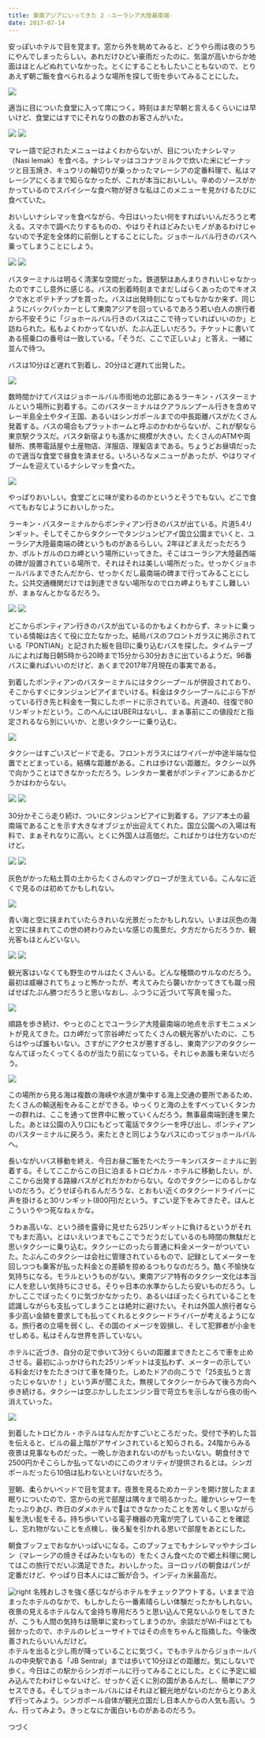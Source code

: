 ```yaml
---
title: 東南アジアにいってきた 2 -ユーラシア大陸最南端-
date: 2017-07-14
---
```


安っぽいホテルで目を覚ます。窓から外を眺めてみると、どうやら雨は夜のうちにやんでしまったらしい。あれだけひどい豪雨だったのに、気温が高いからか地面はほとんどぬれていなかった。とくにすることもしたいこともないので、とりあえず朝ご飯を食べられるような場所を探して街を歩いてみることにした。

![](https://farm5.staticflickr.com/4293/36067445836_37cd036aea_h.jpg)

適当に目についた食堂に入って席につく。時刻はまだ早朝と言えるくらいには早いけど、食堂にはすでにそれなりの数のお客さんがいた。

![](https://farm5.staticflickr.com/4311/36067441666_a34063ea60_h.jpg)
![](https://farm5.staticflickr.com/4326/36067444306_619539455b_h.jpg)

マレー語で記されたメニューはよくわからないが、目についたナシレマッ（Nasi lemak）を食べる。ナシレマッはココナツミルクで炊いた米にピーナッツと目玉焼き、キュウリの輪切りが乗っかったマレーシアの定番料理で、私はマレーシアにくるまで知らなかったが、これが本当においしい。辛めのソースがかかっているのでスパイシーな食べ物が好きな私はこのメニューを見かけるたびに食べていた。

おいしいナシレマッを食べながら、今日はいったい何をすればいいんだろうと考える。スマホで調べたりするものの、やはりそれほどみたいモノがあるわけじゃないので予定を全体的に前倒しとすることにした。ジョホールバル行きのバスへ乗ってしまうことにしよう。

![](https://farm5.staticflickr.com/4295/36067454386_a665c5a213_h.jpg)
![](https://farm5.staticflickr.com/4299/35718480420_567cf05a3d_h.jpg)

バスターミナルは明るく清潔な空間だった。鉄道駅はあんまりきれいじゃなかったのですこし意外に感じる。バスの到着時刻までまだしばらくあったのでキオスクで水とポテトチップを買った。バスは出発時刻になってもなかなか来ず、同じようにバックパッカーとして東南アジアを回っているであろう若い白人の旅行者から不安そうに「ジョホールバル行きのバスはここで待っていればいいのか」と訪ねられた。私もよくわかってないが、たぶん正しいだろう。チケットに書いてある搭乗口の番号は一致している。「そうだ、ここで正しいよ」と答え、一緒に並んで待つ。

バスは10分ほど遅れて到着し、20分ほど遅れて出発した。

![](https://farm5.staticflickr.com/4321/36067460746_9f70d8c36a_h.jpg)

数時間かけてバスはジョホールバル市街地の北部にあるラーキン・バスターミナルという場所に到着する。このバスターミナルはクアラルンプール行きを含めマレー半島全土やタイ王国、あるいはシンガポールまでの中長距離バスがたくさん発着する。バスの場合もプラットホームと呼ぶのかわからないが、これが駅なら東京駅クラスだ。バスタ新宿よりも遙かに規模が大きい。たくさんのATMや両替所、携帯電話屋や土産物店、洋服店、理髪店まである。ちょうどお昼頃だったので適当な食堂で昼食を済ませる。いろいろなメニューがあったが、やはりマイブームを迎えているナシレマッを食べた。

![](https://farm5.staticflickr.com/4314/35269038014_b6fdcfa34c_h.jpg)

やっぱりおいしい。食堂ごとに味が変わるのかというとそうでもない。どこで食べてもおなじようにおいしかった。

ラーキン・バスターミナルからポンティアン行きのバスが出ている。片道5.4リンギット。そしてそこからタクシーでタンジュンピアイ国立公園までいくと、ユーラシア大陸最南端の碑というものがあるらしい。2年ほどまえだっただろうか、ポルトガルのロカ岬という場所にいってきた。そこはユーラシア大陸最西端の碑が設置されている場所で、それはそれは美しい場所だった。せっかくジョホールバルまできたんだから、せっかくだし最南端の碑まで行ってみることにした。公共交通機関だけでは到達できない場所なのでロカ岬よりもすこし難しいが、まぁなんとかなるだろう。

![](https://farm5.staticflickr.com/4291/35269039354_90a4a355e7_h.jpg)
![](https://farm5.staticflickr.com/4313/35269035924_59298d703e_h.jpg)

どこからポンティアン行きのバスが出ているのかもよくわからず、ネットに乗っている情報は古くて役に立たなかった。結局バスのフロントガラスに掲示されている「PONTIAN」と記された板を目印に乗り込むバスを探した。タイムテーブルによれば毎日朝5時から20時まで15分から30分おきに出ているようだ。96番バスに乗ればいいのだけど、あくまで2017年7月現在の事実である。

到着したポンティアンのバスターミナルにはタクシープールが併設されており、そこからすぐにタンジュンピアイまでいける。料金はタクシープールにぶら下がっている行き先と料金を一覧にしたボードに示されている。片道40、往復で80リンギットだという。このへんにはUBERはないし、まぁ事前にこの値段だと指定されるなら別にいいか、と思いタクシーに乗り込む。

![](https://farm5.staticflickr.com/4318/35940323682_188b7ea8a7_h.jpg)

タクシーはすごいスピードで走る。フロントガラスにはワイパーが中途半端な位置でとどまっている。結構な距離がある。これは歩けない距離だ。タクシー以外で向かうことはできなかっただろう。レンタカー業者がポンティアンにあるかどうかはわからない。

![](https://farm5.staticflickr.com/4329/35269043514_62ea0d09c4_h.jpg)
![](https://farm5.staticflickr.com/4307/35269044174_c490bd4af0_h.jpg)

30分かそこら走り続け、ついにタンジュンピアイに到着する。アジア本土の最南端であることを示す大きなオブジェが出迎えてくれた。国立公園への入場は有料で、まぁそれなりに高い。とくに外国人は高価だ。こればかりは仕方ないのだけど。

![](https://farm5.staticflickr.com/4310/36067470206_5e764e651f_h.jpg)
![](https://farm5.staticflickr.com/4294/35718569460_e7761281d6_h.jpg)

灰色がかった粘土質の土からたくさんのマングローブが生えている。こんなに近くで見るのは初めてかもしれない。

![](https://farm5.staticflickr.com/4300/36067472326_e6b5bdca98_h.jpg)

青い海と空に挟まれていたらきれいな光景だったかもしれない。いまは灰色の海と空に挟まれてこの世の終わりみたいな感じの風景だ。夕方だからだろうか、観光客もほとんどいない。

![](https://farm5.staticflickr.com/4329/35269068774_e4f2041e56_h.jpg)
![](https://farm5.staticflickr.com/4330/35269088184_f82822c50c_h.jpg)

観光客はいなくても野生のサルはたくさんいる。どんな種類のサルなのだろう。最初は威嚇されてちょっと怖かったが、考えてみたら襲いかかってきても蹴っ飛ばせばたぶん勝つだろうと思いなおし、ふつうに近づいて写真を撮った。

![](https://farm5.staticflickr.com/4327/35718577270_4560566bc6_h.jpg)

順路を歩き続け、やっとのことでユーラシア大陸最南端の地点を示すモニュメントが見えてきた。ロカ岬だって宗谷岬だってたくさんの観光客がいたのに、こちらはやっぱ誰もいない。さすがにアクセスが悪すぎるし、東南アジアのタクシーなんてぼったくってくるのが当たり前になっている。それじゃあ誰も来ないだろう。

![](https://farm5.staticflickr.com/4326/35718580630_9f86e8c341_h.jpg)

この場所から見る海は複数の海峡や水道が集中する海上交通の要所であるため、たくさんの輸送船をみることができる。ゆっくりと海の上をすべっていくタンカーの群れは、ここを通って世界中に散っていくんだろう。無事最南端到達を果たした。あとは公園の入り口にもどって電話でタクシーを呼び出し、ポンティアンのバスターミナルに戻ろう。来たときと同じようなバスにのってジョホールバルへ。

長いながいバス移動を終え、今日お昼ご飯をたべたラーキンバスターミナルに到着する。そしてここからこの日に泊まるトロピカル・ホテルに移動したい。が、ここから出発する路線バスがどれだかわからない。なのでタクシーにのるしかないのだろう。どうせぼられるんだろうな、とおもい近くのタクシードライバーに声を掛けると30リンギット(800円)だという。すごい足下をみてきたぞ。ほんとこういうやつ死なねぇかな。

うわぁ高いな、という顔を露骨に見せたら25リンギットに負けるというがそれでもまだ高い。とはいえいつまでもここでうだうだしているのも時間の無駄だと思いタクシーに乗り込む。タクシーにのったら普通に料金メーターがついていた。たぶんこのタクシーは会社に管理されているもので、記録としてメーターを回しつつも乗客が払った料金との差額を掠めるつもりなのだろう。酷く不愉快な気持ちになる。モラルというものがない。東南アジア特有のタクシー文化は本当に人を悲しい気持ちにさせる。そりゃ日本の水準からしたら安いものだろう。しかしここでぼったくりに気づかなかったり、あるいはぼったくられていることを認識しながらも支払ってしまうことは絶対に避けたい。それは外国人旅行者なら多少高い金額を要求しても払ってくれるとタクシードライバーが考えるようになる。旅行者の立場を弱くし、その国のイメージを毀損し、そして犯罪者が小金をせしめる。私はそんな世界を許していない。

ホテルに近づき、自分の足で歩いて3分くらいの距離まできたところで車を止めさせる。最初にふっかけられた25リンギットは支払わず、メーターの示している料金だけをたたきつけて車を降りた。しめたドアの向こうで「25支払うと言ったじゃないか！」という声が聞こえた。無視してタクシーからみて後ろ方向へ歩き続ける。タクシーは空ぶかししたエンジン音で苛立ちを示しながら夜の街へ消えていった。

![](https://farm5.staticflickr.com/4328/35975824631_a83e90f3c2_h.jpg)

到着したトロピカル・ホテルはなんだかすごいところだった。受付で予約した旨を伝えると、ビルの最上階がアサインされていると知らされる。24階からみる夜景は見事なものだった。一晩しか泊まれないのがもったいない。朝食付きで2500円かそこらしか払ってないのにこのクオリティが提供されるとは。シンガポールだったら10倍は払わないといけないだろう。

翌朝、柔らかいベッドで目を覚ます。夜景を見るためカーテンを開け放したまま眠りについたので、窓からの光で部屋は隅々まで明るかった。暖かいシャワーをたっぷりあび、昨日のダメホテルではできなかったことを苦々しく思いながら髪を洗い髭をそる。持ち歩いている電子機器の充電が完了していることを確認し、忘れ物がないことを点検し、後ろ髪を引かれる思いで部屋をあとにした。

朝食ブッフェでおなかいっぱいになる。このブッフェでもナシレマッやナシゴレン（マレーシアの焼きそばみたいなもの）をたくさん食べたので郷土料理に関してはこの旅行でだいぶ満足できた。おいしかった。ヨーロッパの朝食はパンが定番だけど、やっぱり日本人にはご飯が合う。インディカ米最高だ。

![right](https://farm5.staticflickr.com/4304/35975826771_1719ffcf22_b.jpg)
名残おしさを強く感じながらホテルをチェックアウトする。いままで泊まったホテルのなかで、もしかしたら一番素晴らしい体験だったかもしれない。夜景の見えるホテルなんて金持ち専用だろうと思い込んで見ないふりをしてきたが、こうも人間の気持ちは簡単に変わってしまうのか。余談だがWi-Fiはとても弱かったので、ホテルのレビューサイトではその点をちゃんと指摘した。今後改善されたらいいんだけど。
<br>
ホテルを出ると少し雨が降っていることに気づく。でもホテルからジョホールバルの中央駅である「JB Sentral」までは歩いて10分ほどの距離だ。気にしないで歩く。今日はこの駅からシンガポールに行ってみることにした。とくに予定に組み込んでたわけじゃないけど、せっかく近くに別の国があるんだし、簡単にアクセスできる。そしてジョホールバルにはそれほど観光地がないのだからとりあえず行ってみよう。シンガポール自体が観光立国だし日本人からの人気も高い。うん、行ってみよう。きっとなにか面白いものがあるのだろう。


つづく
